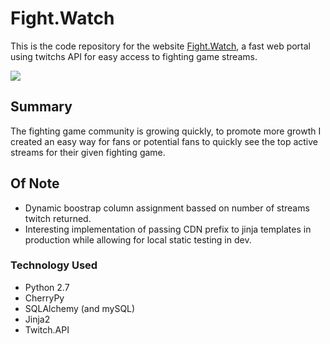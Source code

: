 # Fight.Watch #

This is the code repository for the website [Fight.Watch](http://fight.watch), a fast web portal using twitchs API for easy access to fighting game streams.

<img src="https://raw.github.com/thingdeux/fightwatch/master/static/images/example.phg"></img>

## Summary ##
The fighting game community is growing quickly, to promote more growth I created an easy way for fans or potential fans to quickly see the top active streams for their given fighting game.


## Of Note ##
* Dynamic boostrap column assignment bassed on number of streams twitch returned.
* Interesting implementation of passing CDN prefix to jinja templates in production while allowing for local static testing in dev.

### Technology Used ###

* Python 2.7
* CherryPy
* SQLAlchemy (and mySQL)
* Jinja2
* Twitch.API
